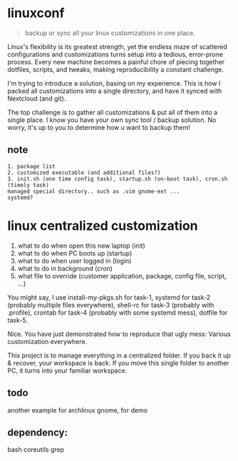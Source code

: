 # linuxconf

> backup or sync all your linux customizations in one place.

Linux's flexibility is its greatest strength, yet the endless maze of scattered configurations and customizations turns setup into a tedious, error-prone process. Every new machine becomes a painful chore of piecing together dotfiles, scripts, and tweaks, making reproducibility a constant challenge. 

I'm trying to introduce a solution, basing on my experience. This is how I packed all customizations into a single directory, and have it synced with Nextcloud (and git).

The top challenge is to gather all customizations & put all of them into a single place. I know you have your own sync tool / backup solution. No worry, it's up to you to determine how u want to backup them!

## note

```
1. package list
2. customized executable (and additional files?)
3. init.sh (one time config task), startup.sh (on-boot task), cron.sh (timely task)
managed special directory.. such as .vim gnome-ext ...
systemd?
```

# linux centralized customization

1. what to do when open this new laptop (init)
2. what to do when PC boots up (startup)
3. what to do when user logged in (login)
4. what to do in background (cron)
5. what file to override (customer application, package, config file, script, ...) 

You might say, I use install-my-pkgs.sh for task-1, systemd for task-2 (probably multiple files everywhere), shell-rc for task-3 (probably with .profile), crontab for task-4 (probably with some systemd mess), dotfile for task-5.

Nice. You have just demonstrated how to reproduce that ugly mess: Various customization everywhere.

This project is to manage everything in a centralized folder. If you back it up & recover, your workspace is back. If you move this single folder to another PC, it turns into your familiar workspace.


## todo

another example for archlinux gnome, for demo

## dependency:

bash coreutils grep
